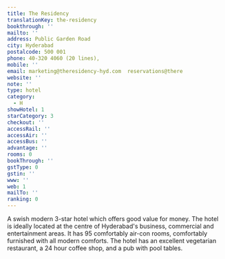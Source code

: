 ```yaml
---
title: The Residency
translationKey: the-residency
bookthrough: ''
mailto: ''
address: Public Garden Road
city: Hyderabad
postalcode: 500 001
phone: 40-320 4060 (20 lines),
mobile: ''
email: marketing@theresidency-hyd.com  reservations@there
website: ''
note: ''
type: hotel
category:
  - H
showHotel: 1
starCategory: 3
checkout: ''
accessRail: ''
accessAir: ''
accessBus: ''
advantage: ''
rooms: 0
bookThrough: ''
gstType: 0
gstin: ''
www: ''
web: 1
mailTo: ''
ranking: 0
---
```







A swish modern 3-star hotel which offers good value for money. The hotel is ideally located at the centre of Hyderabad's business, commercial and entertainment areas. It has 95 comfortably air-con rooms, comfortably furnished with all modern comforts. The hotel has an excellent vegetarian restaurant, a 24 hour coffee shop, and a pub with pool tables.